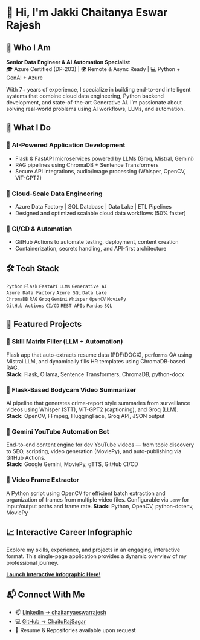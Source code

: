 # 👋 Hi, I'm Jakki Chaitanya Eswar Rajesh

## 🧠 Who I Am
**Senior Data Engineer & AI Automation Specialist**  
🎓 Azure Certified (DP-203) | 🌍 Remote & Async Ready | 💻 Python + GenAI + Azure

With 7+ years of experience, I specialize in building end-to-end intelligent systems that combine cloud data engineering, Python backend development, and state-of-the-art Generative AI. I’m passionate about solving real-world problems using AI workflows, LLMs, and automation.

## 🚀 What I Do

### 🔹 AI-Powered Application Development
- Flask & FastAPI microservices powered by LLMs (Groq, Mistral, Gemini)
- RAG pipelines using ChromaDB + Sentence Transformers
- Secure API integrations, audio/image processing (Whisper, OpenCV, ViT-GPT2)

### 🔹 Cloud-Scale Data Engineering
- Azure Data Factory | SQL Database | Data Lake | ETL Pipelines
- Designed and optimized scalable cloud data workflows (50% faster)

### 🔹 CI/CD & Automation
- GitHub Actions to automate testing, deployment, content creation
- Containerization, secrets handling, and API-first architecture

## 🛠️ Tech Stack

`Python` `Flask` `FastAPI` `LLMs` `Generative AI`  
`Azure Data Factory` `Azure SQL` `Data Lake`  
`ChromaDB` `RAG` `Groq` `Gemini` `Whisper` `OpenCV` `MoviePy`  
`GitHub Actions` `CI/CD` `REST APIs` `Pandas` `SQL`

## 🌟 Featured Projects

### 🔹 Skill Matrix Filler (LLM + Automation)

Flask app that auto-extracts resume data (PDF/DOCX), performs QA using Mistral LLM, and dynamically fills HR templates using ChromaDB-based RAG.  
**Stack:** Flask, Ollama, Sentence Transformers, ChromaDB, python-docx

### 🔹 Flask-Based Bodycam Video Summarizer

AI pipeline that generates crime-report style summaries from surveillance videos using Whisper (STT), ViT-GPT2 (captioning), and Groq (LLM).  
**Stack:** OpenCV, FFmpeg, HuggingFace, Groq API, JSON output

### 🔹 Gemini YouTube Automation Bot

End-to-end content engine for dev YouTube videos — from topic discovery to SEO, scripting, video generation (MoviePy), and auto-publishing via GitHub Actions.  
**Stack:** Google Gemini, MoviePy, gTTS, GitHub CI/CD

### 🔹 Video Frame Extractor

A Python script using OpenCV for efficient batch extraction and organization of frames from multiple video files. Configurable via `.env` for input/output paths and frame rate.
**Stack:** Python, OpenCV, python-dotenv, MoviePy


## 📈 Interactive Career Infographic

Explore my skills, experience, and projects in an engaging, interactive format. This single-page application provides a dynamic overview of my professional journey.

[**Launch Interactive Infographic Here!**](https://ChaituRajSagar.github.io/interactive-resume-infographic/infographic.html)

## 📬 Connect With Me

- 📫 [LinkedIn → chaitanyaeswarrajesh](https://www.linkedin.com/in/chaitanyaeswarrajesh/)
- 💻 [GitHub → ChaituRajSagar](https://github.com/ChaituRajSagar/)
- 📂 Resume & Repositories available upon request
